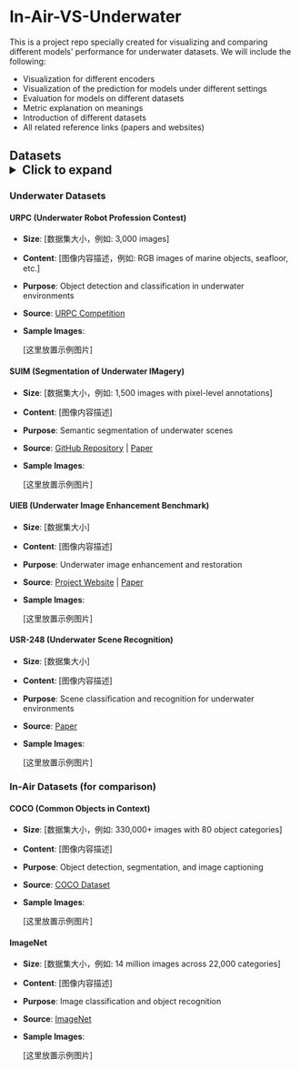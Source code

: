 # In-Air-VS-Underwater
This is a project repo specially created for visualizing and comparing different models' performance for underwater datasets. We will include the following:
- Visualization for different encoders
- Visualization of the prediction for models under different settings
- Evaluation for models on different datasets
- Metric explanation on meanings
- Introduction of different datasets
- All related reference links (papers and websites)

## Datasets <details><summary>Click to expand</summary>

### Underwater Datasets

#### URPC (Underwater Robot Profession Contest)
- **Size**: [数据集大小，例如: 3,000 images]
- **Content**: [图像内容描述，例如: RGB images of marine objects, seafloor, etc.]
- **Purpose**: Object detection and classification in underwater environments
- **Source**: [URPC Competition](http://www.cnurpc.org/)
- **Sample Images**:
  
  [这里放置示例图片]

#### SUIM (Segmentation of Underwater IMagery)
- **Size**: [数据集大小，例如: 1,500 images with pixel-level annotations]
- **Content**: [图像内容描述]
- **Purpose**: Semantic segmentation of underwater scenes
- **Source**: [GitHub Repository](https://github.com/xahidbuffon/SUIM) | [Paper](https://arxiv.org/abs/2004.01241)
- **Sample Images**:
  
  [这里放置示例图片]

#### UIEB (Underwater Image Enhancement Benchmark)
- **Size**: [数据集大小]
- **Content**: [图像内容描述]
- **Purpose**: Underwater image enhancement and restoration
- **Source**: [Project Website](https://li-chongyi.github.io/proj_benchmark.html) | [Paper](https://ieeexplore.ieee.org/document/8917818)
- **Sample Images**:
  
  [这里放置示例图片]

#### USR-248 (Underwater Scene Recognition)
- **Size**: [数据集大小]
- **Content**: [图像内容描述]
- **Purpose**: Scene classification and recognition for underwater environments
- **Source**: [Paper](https://ieeexplore.ieee.org/document/8460552)
- **Sample Images**:
  
  [这里放置示例图片]

### In-Air Datasets (for comparison)

#### COCO (Common Objects in Context)
- **Size**: [数据集大小，例如: 330,000+ images with 80 object categories]
- **Content**: [图像内容描述]
- **Purpose**: Object detection, segmentation, and image captioning
- **Source**: [COCO Dataset](https://cocodataset.org/)
- **Sample Images**:
  
  [这里放置示例图片]

#### ImageNet
- **Size**: [数据集大小，例如: 14 million images across 22,000 categories]
- **Content**: [图像内容描述]
- **Purpose**: Image classification and object recognition
- **Source**: [ImageNet](https://www.image-net.org/)
- **Sample Images**:
  
  [这里放置示例图片]

</details>
